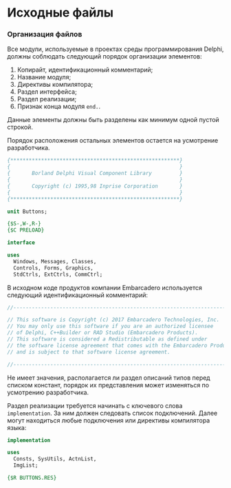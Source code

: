 # Исходные файлы

### Организация файлов

Все модули, используемые в проектах среды программирования Delphi, должны соблюдать следующий порядок организации элементов:

1. Копирайт, идентификационный комментарий;
2. Название модуля;
3. Директивы компилятора;
4. Раздел интерфейса;
5. Раздел реализации;
6. Признак конца модуля `end.`.

Данные элементы должны быть разделены как минимум одной пустой строкой.

Порядок расположения остальных элементов остается на усмотрение разработчика.

```Pascal
{*******************************************************}
{                                                       }
{       Borland Delphi Visual Component Library         }
{                                                       }
{       Copyright (c) 1995,98 Inprise Corporation       }
{                                                       }
{*******************************************************}

unit Buttons;

{$S-,W-,R-}
{$C PRELOAD}

interface

uses 
  Windows, Messages, Classes, 
  Controls, Forms, Graphics, 
  StdCtrls, ExtCtrls, CommCtrl;
```

В исходном коде продуктов компании Embarcadero используется следующий идентификационный комментарий:

```Pascal
//---------------------------------------------------------------------------

// This software is Copyright (c) 2017 Embarcadero Technologies, Inc.
// You may only use this software if you are an authorized licensee
// of Delphi, C++Builder or RAD Studio (Embarcadero Products).
// This software is considered a Redistributable as defined under
// the software license agreement that comes with the Embarcadero Products
// and is subject to that software license agreement.

//---------------------------------------------------------------------------
```

Не имеет значения, располагается ли раздел описаний типов перед списком констант, порядок их представления может изменяться по усмотрению разработчика.

Раздел реализации требуется начинать с ключевого слова `implementation`. За ним должен следовать список подключений. Далее могут находиться любые подключения или директивы компилятора языка:

```Pascal
implementation

uses 
  Consts, SysUtils, ActnList, 
  ImgList;

{$R BUTTONS.RES}
```



